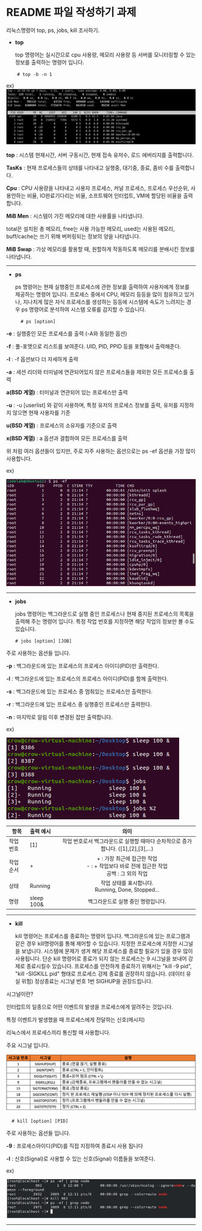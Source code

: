 # README 파일 작성하기 과제
리눅스명령어 top, ps, jobs, kill 조사하기.

+ **top**

  top 명령어는 실시간으로 cpu 사용량, 메모리 사용량 등 서버를 모니터링할 수 있는 정보를 출력하는 명령어 입니다.
```
    # top -b -n 1
```
  ex)
![top](https://github.com/seungwoo001/wooo.github.io/blob/main/%EB%8B%A4%EC%9A%B4%EB%A1%9C%EB%93%9C2.png)


**top** : 시스템 현재시간, 서버 구동시간, 현재 접속 유저수, 로드 에버리지를 출력합니다.

**TasKs** : 현재 프로세스들의 상태를 나타내고 실행중, 대기중, 종료, 좀비 수를 출력합니다.

**Cpu** : CPU 사용량을 나타내고 사용자 프로세스, 커널 프로세스, 프로세스 우선순위, 사용안하는 비율, IO완료기다리는 비율, 소프트웨어 인터럽트, VM에 할당된 비율을 출력합니다.

**MiB Men** : 시스템이 가진 메모리에 대한 사용률을 나타냅니다.

total은 설치된 총 메모리, free는 사용 가능한 메모리, used는 사용된 메모리, buff/cache는 쓰기 위해 버퍼링되는 정보의 양을 나타냅니다.

**MiB Swap** : 가상 메모리를 활용할 때, 원할하게 작동하도록 메모리를 분배시킨 정보를 나타냅니다.

---
+ **ps**

  ps 명령어는 현재 실행중인 프로세스에 관한 정보를 출력하여 사용자에게 정보를 제공하는 명령어 입니다. 프로세스 중에서 CPU, 메모리 등등을 많이 점유하고 있거나, 지나치게 많은 자식 프로세스를 생성하는 등등에 시스템에 속도가 느려지는 경우 ps 명령어로 분석하여 시스템 오류를 감지할 수 있습니다.

        # ps [option]

**-e** : 실행중인 모든 프로세스를 출력 (-A와 동일한 옵션)

**-f** : 풀-포맷으로 리스트를 보여준다. UID, PID, PPID 등을 포함해서 출력해준다.

**-l** : -f 옵션보다 더 자세하게 출력

**-a** : 세션 리더와 터미널에 연관되어있지 않은 프로세스들을 제외한 모든 프로세스를 출력

**a(BSD 계열)** : 터미널과 연관되어 있는 프로세스만 출력

**-u** : -u [userlist] 와 같이 사용하며, 특정 유저의 프로세스 정보를 출력, 유저를 지정하지 않으면 현재 사용자를 기준

**u(BSD 계열)** : 프로세스의 소유자를 기준으로 출력

**x(BSD 계열)** : a 옵션과 결합하여 모든 프로세스를 출력

위 처럼 여러 옵션들이 있지만, 주로 자주 사용하는 옵션으로는 ps -ef 옵션을 가장 많이 사용합니다.

ex)

![top](https://github.com/seungwoo001/wooo.github.io/blob/main/%EB%8B%A4%EC%9A%B4%EB%A1%9C%EB%93%9C1.png)

---
+ **jobs**

  jobs 명령어는 백그라운드로 실행 중인 프로세스나 현재 중지된 프로세스의 목록을 출력해 주는 명령어 입니다. 특정 작업 번호를 지정하면 해당 작업의 정보만 볼 수도 있습니다.

      # jobs [option] [JOB]

주로 사용하는 옵션들 입니다.

**-p** :	백그라운드에 있는 프로세스의 프로세스 아이디(PID)만 출력한다.

**-l** :	백그라운드에 있는 프로세스의 프로세스 아이디(PID)를 함께 출력한다.

**-s** :	백그라운드에 있는 프로세스 중 멈춰있는 프로세스만 출력한다.

**-r** :	백그라운드에 있는 프로세스 중 실행중인 프로세스만 출력한다.

**-n** : 마지막로 알림 이후 변경된 잡만 출력합니다.

ex)

![top](https://github.com/seungwoo001/wooo.github.io/blob/main/%EB%8B%A4%EC%9A%B4%EB%A1%9C%EB%93%9C3.png)
  
|항목|출력 예시|의미|
|---|:---|:---:|
|작업 번호| [1] |작업 번호로서 백그라운드로 실행할 때마다 순차적으로 증가합니다. ([1],[2],[3],...)|
|작업 순서|+|+ : 가장 최근에 접근한 작업<br>- : + 작업보다 바로 전에 접근한 작업 <br>공백 : 그 외의 작업<br>|
|상태|Running|작업 상태를 표시합니다. <br>Running, Done, Stopped...<br> |
|명령|sleep 100&|백그라운드로 실행 중인 명령입니다.|

---
+ **kill**

  kill 명령어는 프로세스를 종료하는 명령어 입니다. 백그라운드에 있는 프로그램과 같은 경우 kill명령어를 통해 제어할 수 있습니다. 지정한 프로세스에 지정한 시그널을 보냅니다. 시스템에 문제가 생겨 해당 프로세스를 종료할 필요가 있을 경우 많이 사용됩니다. 단순 kill 명령어로 종료가 되지 않는 프로세스는 9 시그널을 보내어 강제로 종료시킬수 있습니다. 프로세스를 안전하게 종료하기 위해서는 "kill -9 pid", "kill -SIGKILL pid" 형태로 프로세스 강제 종료를 권장하지 않습니다. (데이터 유실 위험) 정상종료는 시그널 번호 1번 SIGHUP을 권장드립니다.


시그널이란?

인터럽트의 일종으로 어떤 이벤트의 발생을 프로세스에게 알려주는 것입니다.

 특정 이벤트가 발생했을 때 프로세스에게 전달하는 신호(메시지)

 리눅스에서 프로세스끼리 통신할 때 사용합니다.

 주요 시그널 입니다.

 ![top](https://github.com/seungwoo001/wooo.github.io/blob/main/%EB%8B%A4%EC%9A%B4%EB%A1%9C%EB%93%9C5.png)


      # kill [option] [PID]

  주로 사용하는 옵션들 입니다.

  **-9** :	프로세스아이디(PID)를 직접 지정하여 종료시 사용 됩니다
  
  **-l** :	신호(Signal)로 사용할 수 있는 신호(Signal) 이름들을 보여준다.

  ex)

  ![top](https://github.com/seungwoo001/wooo.github.io/blob/main/%EB%8B%A4%EC%9A%B4%EB%A1%9C%EB%93%9C6.png)

  ---

  
